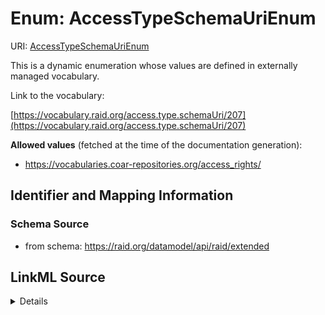 # Enum: AccessTypeSchemaUriEnum 



URI: [AccessTypeSchemaUriEnum](../enums/AccessTypeSchemaUriEnum.md)


This is a dynamic enumeration whose values are defined in externally managed vocabulary. 

Link to the vocabulary:

[https://vocabulary.raid.org/access.type.schemaUri/207](https://vocabulary.raid.org/access.type.schemaUri/207)


**Allowed values** (fetched at the time of the documentation generation):

* https://vocabularies.coar-repositories.org/access_rights/











## Identifier and Mapping Information







### Schema Source


* from schema: https://raid.org/datamodel/api/raid/extended







## LinkML Source

<details>
```yaml
name: AccessTypeSchemaUriEnum
from_schema: https://raid.org/datamodel/api/raid/extended
rank: 1000
reachable_from:
  source_ontology: https://vocabs.ardc.edu.au/repository/api/sparql/raid_research-activity-identifier-raid-controlled-lists_raid-cl-v1-1
  source_nodes:
  - https://vocabulary.raid.org/access.type.schemaUri/207
  relationship_types:
  - skos:hasTopConcept
  is_direct: true
  include_self: false
  traverse_up: false

```
</details>
